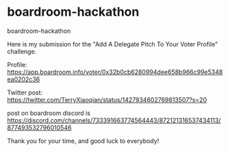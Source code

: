# boardroom-hackathon
boardroom-hackathon

Here is my submission for the "Add A Delegate Pitch To Your Voter Profile" challenge.

Profile: https://app.boardroom.info/voter/0x32b0cb6280994dee658b966c99e5348ea0202c36

Twitter post: https://twitter.com/TerryXiaoqian/status/1427934602769813507?s=20

post on boardroom discord is https://discord.com/channels/733391663774564443/872121316537434113/877493532796010546

Thank you for your time, and good luck to everybody!
